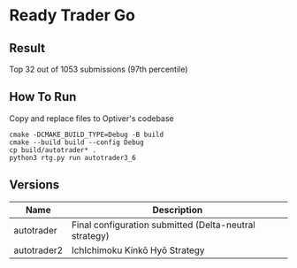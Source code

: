 # Ready Trader Go

## Result

Top 32 out of 1053 submissions (97th percentile)

## How To Run

Copy and replace files to Optiver's codebase

```shell
cmake -DCMAKE_BUILD_TYPE=Debug -B build  
cmake --build build --config Debug     
cp build/autotrader* .  
python3 rtg.py run autotrader3_6 
```

## Versions
| Name          | Description     |
| ------------- | ------------- | 
| autotrader          |  Final configuration submitted (Delta-neutral strategy)      |
| autotrader2           |  IchIchimoku Kinkō Hyō Strategy        |




